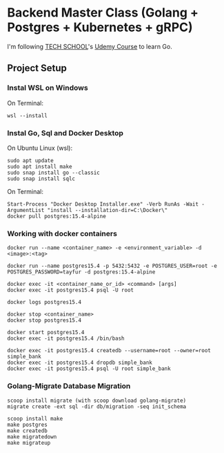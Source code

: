 # Backend Master Class (Golang + Postgres + Kubernetes + gRPC) 
I'm following [TECH SCHOOL](https://www.udemy.com/user/tech-school/)'s [Udemy Course](https://www.udemy.com/course/backend-master-class-golang-postgresql-kubernetes) to learn Go.

## Project Setup

### Instal WSL on Windows

On Terminal:
```
wsl --install
```

### Instal Go, Sql and Docker Desktop

On Ubuntu Linux (wsl):
```
sudo apt update
sudo apt install make
sudo snap install go --classic
sudo snap install sqlc
```

On Terminal:
```
Start-Process "Docker Desktop Installer.exe" -Verb RunAs -Wait -ArgumentList "install --installation-dir=C:\Docker\"
docker pull postgres:15.4-alpine
```

### Working with docker containers
```
docker run --name <container_name> -e <environment_variable> -d <image>:<tag>

docker run --name postgres15.4 -p 5432:5432 -e POSTGRES_USER=root -e POSTGRES_PASSWORD=tayfur -d postgres:15.4-alpine

docker exec -it <container_name_or_id> <command> [args]
docker exec -it postgres15.4 psql -U root

docker logs postgres15.4

docker stop <container_name>
docker stop postgres15.4

docker start postgres15.4
docker exec -it postgres15.4 /bin/bash

docker exec -it postgres15.4 createdb --username=root --owner=root simple_bank
docker exec -it postgres15.4 dropdb simple_bank
docker exec -it postgres15.4 psql -U root simple_bank
```

### Golang-Migrate Database Migration
```
scoop install migrate (with scoop download golang-migrate)
migrate create -ext sql -dir db/migration -seq init_schema

scoop install make
make postgres
make createdb
make migratedown
make migrateup
```

